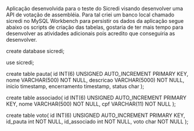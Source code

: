 Aplicação desenvolvida para o teste do Sicredi visando desenvolver uma API de votação de assembléia.
Para tal criei um banco local chamado sicredi no MySQL Workbench para persistir os dados da aplicação segue abaixo os scripts de criação das tabelas, gostaria de ter mais tempo para desenvolver as atividades adicionais pois acredito que conseguiria as desenvolver.

create database sicredi;

use sicredi;

create table pauta(
  id INT(6) UNSIGNED AUTO_INCREMENT PRIMARY KEY,
  nome VARCHAR(500) NOT NULL,
  descricao VARCHAR(5000) NOT NULL,
  inicio timestamp,
  encerramento timestamp,
  status char
);

create table associado(
  id INT(6) UNSIGNED AUTO_INCREMENT PRIMARY KEY,
  nome VARCHAR(500) NOT NULL,
  cpf VARCHAR(11) NOT NULL
);

create table voto(
  id INT(6) UNSIGNED AUTO_INCREMENT PRIMARY KEY,
  id_pauta int NOT NULL,
  id_associado int NOT NULL,
  voto char NOT NULL
);

